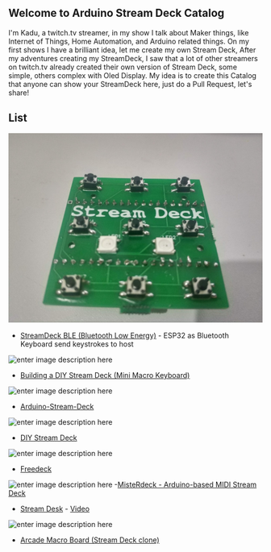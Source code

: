 ﻿
## Welcome to Arduino Stream Deck Catalog

  

I'm Kadu, a twitch.tv streamer, in my show I talk about Maker things, like Internet of Things, Home Automation, and Arduino related things. On my first shows I have a brilliant idea, let me create my own Stream Deck, After my adventures creating my StreamDeck, I saw that a lot of other streamers on twitch.tv already created their own version of Stream Deck, some simple, others complex with Oled Display. My idea is to create this Catalog that anyone can show your StreamDeck here, just do a Pull Request, let's share!

  

## List

  
![enter image description here](https://github.com/kadu/arduino_stream_deck/raw/master/assets/live01.jpg)
-  [StreamDeck BLE (Bluetooth Low Energy)](https://github.com/kadu/arduino_stream_deck) - ESP32 as Bluetooth Keyboard send keystrokes to host


![enter image description here](https://github.com/kadu/streamdeck-catalog/blob/main/images/st01.jpg?raw=true)
-  [Building a DIY Stream Deck (Mini Macro Keyboard)](https://www.partsnotincluded.com/diy-stream-deck-mini-macro-keyboard/)

![enter image description here](https://github.com/kadu/streamdeck-catalog/blob/main/images/st02.png?raw=true)
- [Arduino-Stream-Deck](https://www.instructables.com/Arduino-Stream-Deck/)

![enter image description here](https://github.com/SuperMakeSomething/diy-stream-deck/raw/main/img/thumbnail_small.jpg)
- [DIY Stream Deck](https://github.com/SuperMakeSomething/diy-stream-deck)

![enter image description here](https://camo.githubusercontent.com/e1d0940e1aaca74ae34875678cc74f5d72e546328c1ab8759e0d814924e4b765/687474703a2f2f69332e7974696d672e636f6d2f76692f5f54636c696955324b34382f6d617872657364656661756c742e6a7067)
- [Freedeck](https://camo.githubusercontent.com/e1d0940e1aaca74ae34875678cc74f5d72e546328c1ab8759e0d814924e4b765/687474703a2f2f69332e7974696d672e636f6d2f76692f5f54636c696955324b34382f6d617872657364656661756c742e6a7067)

![enter image description here](https://github.com/kadu/streamdeck-catalog/blob/main/images/st04.jpg?raw=true)
-[MisteRdeck - Arduino-based MIDI Stream Deck](https://www.thingiverse.com/thing:4627779)


- [Stream Desk](https://meusetup.com/stream-deck-barato) - [Video](https://www.youtube.com/watch?time_continue=1078&v=74-SsNCA_5E&feature=emb_title)

![enter image description here](https://github.com/kadu/streamdeck-catalog/blob/main/images/st05.jpg?raw=true)
- [Arcade Macro Board (Stream Deck clone)](https://ballarathackerspace.org.au/meta/projects/arcade-macro-board-stream-deck-clone)
